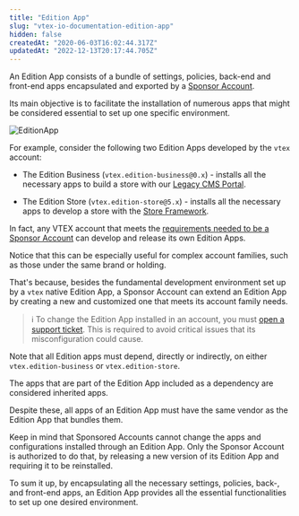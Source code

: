 ```yaml
---
title: "Edition App"
slug: "vtex-io-documentation-edition-app"
hidden: false
createdAt: "2020-06-03T16:02:44.317Z"
updatedAt: "2022-12-13T20:17:44.705Z"
---
```


An Edition App consists of a bundle of settings, policies, back-end and front-end apps encapsulated and exported by a [Sponsor Account](https://developers.vtex.com/docs/guides/vtex-io-documentation-sponsor-account).

Its main objective is to facilitate the installation of numerous apps that might be considered essential to set up one specific environment.

![EditionApp](https://cdn.jsdelivr.net/gh/vtexdocs/dev-portal-content@main/images/vtex-io-documentation-edition-app-0.png)

For example, consider the following two Edition Apps developed by the `vtex` account:

- The Edition Business (`vtex.edition-business@0.x`) - installs all the necessary apps to build a store with our [Legacy CMS Portal](https://help.vtex.com/en/tracks/cms--2YcpgIljVaLVQYMzxQbc3z/6OCY6S9tqBXPD5mgpbBInC).

- The Edition Store (`vtex.edition-store@5.x`) - installs all the necessary apps to develop a store with the [Store Framework](https://developers.vtex.com/docs/guides/getting-started-3).

In fact, any VTEX account that meets the [requirements needed to be a Sponsor Account](https://developers.vtex.com/docs/guides/vtex-io-documentation-becoming-a-sponsor-account) can develop and release its own Edition Apps.

Notice that this can be especially useful for complex account families, such as those under the same brand or holding.

That's because, besides the fundamental development environment set up by a `vtex` native Edition App, a Sponsor Account can extend an Edition App by creating a new and customized one that meets its account family needs.

> ℹ️ To change the Edition App installed in an account, you must [open a support ticket](https://help-tickets.vtex.com/smartlink/sso/login/zendesk). This is required to avoid critical issues that its misconfiguration could cause.

Note that all Edition apps must depend, directly or indirectly, on either `vtex.edition-business` or `vtex.edition-store`.

The apps that are part of the Edition App included as a dependency are considered inherited apps.

Despite these, all apps of an Edition App must have the same vendor as the Edition App that bundles them.

Keep in mind that Sponsored Accounts cannot change the apps and configurations installed through an Edition App. Only the Sponsor Account is authorized to do that, by releasing a new version of its Edition App and requiring it to be reinstalled.

To sum it up, by encapsulating all the necessary settings, policies, back-, and front-end apps, an Edition App provides all the essential functionalities to set up one desired environment.
